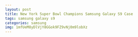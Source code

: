 ```yaml
---
layout: post
title: New York Super Bowl Champions Samsung Galaxy S9 Case
tags: samsung galaxy s9
categories: samsung
img: 1mfUeM8yDlVjY8GGok9FZ9vNj0m9lobXz
---
```

